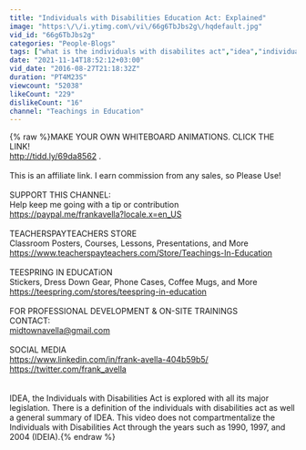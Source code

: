 ```yaml
---
title: "Individuals with Disabilities Education Act: Explained"
image: "https:\/\/i.ytimg.com\/vi\/66g6TbJbs2g\/hqdefault.jpg"
vid_id: "66g6TbJbs2g"
categories: "People-Blogs"
tags: ["what is the individuals with disabilites act","idea","individuals with disabilities act 1997"]
date: "2021-11-14T18:52:12+03:00"
vid_date: "2016-08-27T21:18:32Z"
duration: "PT4M23S"
viewcount: "52038"
likeCount: "229"
dislikeCount: "16"
channel: "Teachings in Education"
---
```

{% raw %}MAKE YOUR OWN WHITEBOARD ANIMATIONS. CLICK THE LINK!<br /><a rel="nofollow" target="blank" href="http://tidd.ly/69da8562">http://tidd.ly/69da8562</a> . <br /><br />This is an affiliate link. I earn commission from any sales, so Please Use!<br /><br />SUPPORT THIS CHANNEL: <br />Help keep me going with a tip or contribution<br /><a rel="nofollow" target="blank" href="https://paypal.me/frankavella?locale.x=en_US">https://paypal.me/frankavella?locale.x=en_US</a> <br /><br />TEACHERSPAYTEACHERS STORE<br />Classroom Posters, Courses, Lessons, Presentations, and More<br /><a rel="nofollow" target="blank" href="https://www.teacherspayteachers.com/Store/Teachings-In-Education">https://www.teacherspayteachers.com/Store/Teachings-In-Education</a> <br /><br />TEESPRING IN EDUCATiON<br />Stickers, Dress Down Gear, Phone Cases, Coffee Mugs, and More<br /><a rel="nofollow" target="blank" href="https://teespring.com/stores/teespring-in-education">https://teespring.com/stores/teespring-in-education</a> <br /><br />FOR PROFESSIONAL DEVELOPMENT &amp; ON-SITE TRAININGS<br />CONTACT:<br />midtownavella@gmail.com<br /><br />SOCIAL MEDIA<br /><a rel="nofollow" target="blank" href="https://www.linkedin.com/in/frank-avella-404b59b5/">https://www.linkedin.com/in/frank-avella-404b59b5/</a> <br /><a rel="nofollow" target="blank" href="https://twitter.com/frank_avella">https://twitter.com/frank_avella</a> <br /><br /><br />IDEA, the Individuals with Disabilities Act is explored with all its major legislation. There is a definition of the individuals with disabilities act as well a general summary of IDEA. This video does not compartmentalize the Individuals with Disabilities Act through the years such as 1990, 1997, and 2004 (IDEIA).{% endraw %}
